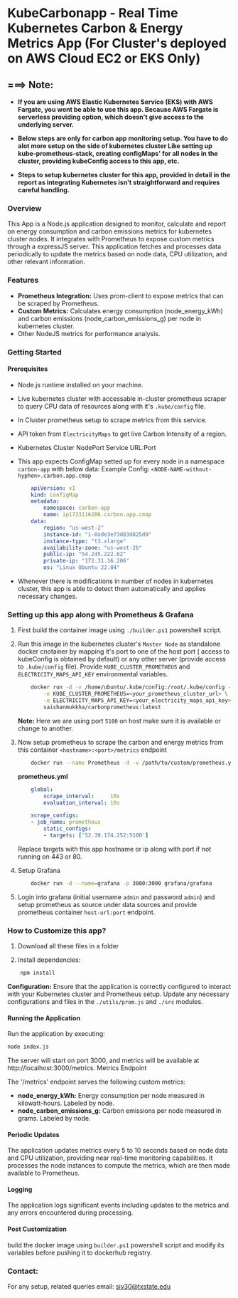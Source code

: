 ﻿# KubeCarbonapp - Real Time Kubernetes Carbon & Energy Metrics App (For Cluster's deployed on AWS Cloud EC2 or EKS Only)

## ===> Note:

- **If you are using AWS Elastic Kubernetes Service (EKS) with AWS Fargate, you wont be able to use this app. Because AWS Fargate is serverless providing option, which doesn't give access to the underlying server.**

- **Below steps are only for carbon app monitoring setup. You have to do alot more setup on the side of kubernetes cluster Like setting up kube-prometheus-stack, creating configMaps' for all nodes in the cluster, providing kubeConfig access to this app, etc.**

- **Steps to setup kubernetes cluster for this app, provided in detail in the report as integrating Kubernetes isn't straightforward and requires careful handling.**

### Overview

This App  is a Node.js application designed to monitor, calculate and report on energy consumption and carbon emissions metrics for kubernetes cluster nodes. It integrates with Prometheus to expose custom metrics through a expressJS server. This application fetches and processes data periodically to update the metrics based on node data, CPU utilization, and other relevant information.

### Features

- **Prometheus Integration:** Uses prom-client to expose metrics that can be scraped by Prometheus.
- **Custom Metrics:** Calculates energy consumption (node_energy_kWh) and carbon emissions (node_carbon_emissions_g) per node in kubernetes cluster.
- Other NodeJS metrics for performance analysis.

### Getting Started

#### Prerequisites

- Node.js runtime installed on your machine.
- Live kubernetes cluster with accessable in-cluster prometheus scraper to query CPU data of resources along with it's `.kube/config` file.
- In Cluster prometheus setup to scrape metrics from this service.
- API token from `ElectricityMaps` to get live Carbon Intensity of a region.
- Kubernetes Cluster NodePort Service URL:Port
- This app expects ConfigMap setted up for every node in a namespace `carbon-app` with below data:
    Example Config: `<NODE-NAME-without-hyphen>.carbon.app.cmap`
    
    ```yaml
        apiVersion: v1
        kind: ConfigMap
        metadata:
            namespace: carbon-app
            name: ip1723116206.carbon.app.cmap
        data:
            region: "us-west-2"
            instance-id: "i-0ade3e73d83d825d9"
            instance-type: "t3.xlarge"
            availability-zone: "us-west-2b"
            public-ip: "54.245.222.62"
            private-ip: "172.31.16.206"
            os: "Linux Ubuntu 22.04"
    ```

- Whenever there is modifications in number of nodes in kubernetes cluster, this app is able to detect them automatically and applies necessary changes.

### Setting up this app along with Prometheus & Grafana

1. First build the container image using `./builder.ps1` powershell script.

2. Run this image in the kubernetes cluster's `Master Node` as standalone docker cnotainer by mapping it's port to one of the host port ( access to kubeConfig is obtained by default) or any other server (provide access to `.kube/config` file). Provide `KUBE_CLUSTER_PROMETHEUS` and `ELECTRICITY_MAPS_API_KEY` environmental variables.

    ```bash
        docker run -d -v /home/ubuntu/.kube/config:/root/.kube/config -it -p 5100:3000 \
            -e KUBE_CLUSTER_PROMETHEUS=<your_prometheus_cluster_url> \
            -e ELECTRICITY_MAPS_API_KEY=<your_electricity_maps_api_key> \
            saishanmukkha/carbonprometheus:latest
    ```
    **Note:** Here we are using port `5100` on host make sure it is available or change to another.
3. Now setup prometheus to scrape the carbon and energy metrics from this container `<hostname>:<port>/metrics` endpoint
    ```bash
        docker run --name Prometheus -d -v /path/to/custom/prometheus.yml:/opt/bitnami/prometheus/conf/prometheus.yml bitnami/prometheus:latest
    ```

    **prometheus.yml**
    ```yaml
        global:
            scrape_interval:     10s
            evaluation_interval: 10s

        scrape_configs:
        - job_name: prometheus
            static_configs:
            - targets: ['52.39.174.252:5100']
    ```

    Replace targets with this app hostname or ip along with port if not running on 443 or 80.
3. Setup Grafana 
    ```bash
        docker run -d --name=grafana -p 3000:3000 grafana/grafana
    ```
4. Login into grafana (initial username `admin` and password `admin`) and setup prometheus as source under data sources and provide prometheus container `host-url:port` endpoint.

### How to Customize this app?
1. Download all these files in a folder

2. Install dependencies:

```bash
    npm install
```

**Configuration:** Ensure that the application is correctly configured to interact with your Kubernetes cluster and Prometheus setup. Update any necessary configurations and files in the `./utils/prom.js` and `./src` modules.

#### Running the Application

Run the application by executing:

```bash
node index.js
```

The server will start on port 3000, and metrics will be available at http://localhost:3000/metrics.
Metrics Endpoint

The '/metrics' endpoint serves the following custom metrics:

- **node_energy_kWh:** Energy consumption per node measured in kilowatt-hours. Labeled by node.
- **node_carbon_emissions_g:** Carbon emissions per node measured in grams. Labeled by node.

#### Periodic Updates

The application updates metrics every 5 to 10 seconds based on node data and CPU utilization, providing near real-time monitoring capabilities. It processes the node instances to compute the metrics, which are then made available to Prometheus.

#### Logging

The application logs significant events including updates to the metrics and any errors encountered during processing.

#### Post Customization

build the docker image using `builder.ps1` powershell script and modify its variables before pushing it to dockerhub registry.


### Contact:

For any setup, related queries email: siv30@txstate.edu

